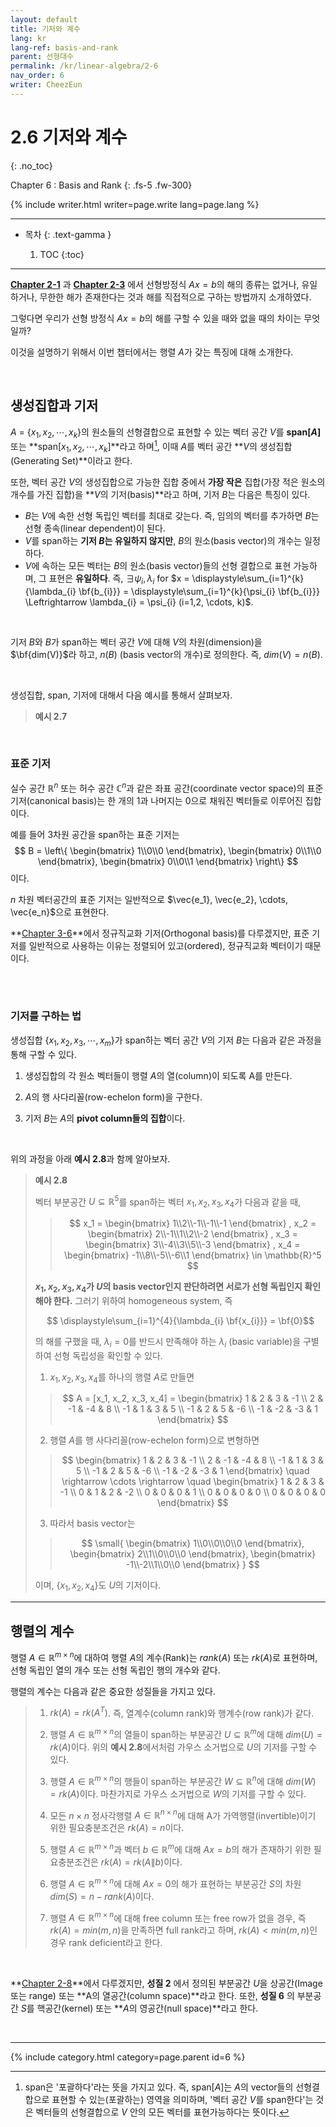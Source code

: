 ```yaml
---
layout: default
title: 기저와 계수
lang: kr
lang-ref: basis-and-rank
parent: 선형대수
permalink: /kr/linear-algebra/2-6
nav_order: 6
writer: CheezEun
---
```



# 2.6 기저와 계수
{: .no_toc}


Chapter 6 : Basis and Rank
{: .fs-5 .fw-300}

{% include writer.html writer=page.write lang=page.lang %}

---

- 목차
    {: .text-gamma }

    1. TOC
    {:toc}

---

**[Chapter 2-1](./2-1)** 과 **[Chapter 2-3](./2-3)** 에서 선형방정식 $Ax = b$의 해의 종류는 없거나, 유일하거나, 무한한 해가 존재한다는 것과 해를 직접적으로 구하는 방법까지 소개하였다.

그렇다면 우리가 선형 방정식 $Ax=b$의 해를 구할 수 있을 때와 없을 때의 차이는 무엇일까?

이것을 설명하기 위해서 이번 챕터에서는 행렬 $A$가 갖는 특징에 대해 소개한다.


<br>

## 생성집합과 기저

$A$ = {$x_1, x_2, \cdots , x_k$}의 원소들의 선형결합으로 표현할 수 있는 벡터 공간 $V$를 **span[$A$]** 또는 **span$[x_1, x_2, \cdots , x_k]$**라고 하며[^span], 이때 $A$를 벡터 공간 **$V$의 생성집합(Generating Set)**이라고 한다.

또한, 벡터 공간 $V$의 생성집합으로 가능한 집합 중에서 **가장 작은** 집합(가장 적은 원소의 개수를 가진 집합)을 **$V$의 기저(basis)**라고 하며, 기저 $B$는 다음은 특징이 있다.

- $B$는 $V$에 속한 선형 독립인 벡터를 최대로 갖는다. 즉, 임의의 벡터를 추가하면 $B$는 선형 종속(linear dependent)이 된다.
- $V$를 span하는 **기저 $B$는 유일하지 않지만**, $B$의 원소(basis vector)의 개수는 일정하다.
- $V$에 속하는 모든 벡터는 $B$의 원소(basis vector)들의 선형 결합으로 표현 가능하며, 그 표현은 **유일하다**. 
  즉, $\exists \psi_{i}, \lambda_{i}$ for $x = \displaystyle\sum_{i=1}^{k}{\lambda_{i} \bf{b_{i}}} = \displaystyle\sum_{i=1}^{k}{\psi_{i} \bf{b_{i}}} \Leftrightarrow \lambda_{i} = \psi_{i} (i=1,2, \cdots, k)$.
  
<br>

기저 $B$와 $B$가 span하는 벡터 공간 $V$에 대해 $V$의 차원(dimension)을 $\bf{dim(V)}$라 하고, $n(B)$ (basis vector의 개수)로 정의한다. 즉, $dim(V) = n(B)$.

<br>

[^span]: span은 '포괄하다'라는 뜻을 가지고 있다. 즉, span[$A$]는 $A$의 vector들의 선형결합으로 표현할 수 있는(포괄하는) 영역을 의미하며, '벡터 공간 $V$를 span한다'는 것은 벡터들의 선형결합으로 $V$ 안의 모든 벡터를 표현가능하다는 뜻이다.


생성집합, span, 기저에 대해서 다음 예시를 통해서 살펴보자. 

> **예시 2.7**
> 
> $$ 
> $$

<br>

### 표준 기저


실수 공간 $\mathbb{R}^n$ 또는 허수 공간 $\mathbb{C}^n$과 같은 좌표 공간(coordinate vector space)의 표준 기저(canonical basis)는 한 개의 1과 나머지는 0으로 채워진 벡터들로 이루어진 집합이다.

예를 들어 3차원 공간을 span하는 표준 기저는
$$ 
B = \left\{
\begin{bmatrix} 1\\0\\0 \end{bmatrix}, 
\begin{bmatrix} 0\\1\\0 \end{bmatrix},
\begin{bmatrix} 0\\0\\1 \end{bmatrix}
\right\}
$$
    이다.

$n$ 차원 벡터공간의 표준 기저는 일반적으로 $\vec{e_1}, \vec{e_2}, \cdots, \vec{e_n}$으로 표현한다.

**[Chapter 3-6](./3-6)**에서 정규직교화 기저(Orthogonal basis)를 다루겠지만, 표준 기저를 일반적으로 사용하는 이유는 정렬되어 있고(ordered), 정규직교화 벡터이기 때문이다.


<br><br>

### 기저를 구하는 법


생성집합 {$x_1, x_2, x_3, \cdots , x_m$}가 span하는 벡터 공간 $V$의 기저 $B$는 다음과 같은 과정을 통해 구할 수 있다.

1. 생성집합의 각 원소 벡터들이 행렬 $A$의 열(column)이 되도록 A를 만든다.

2. $A$의 행 사다리꼴(row-echelon form)을 구한다.

3. 기저 $B$는 $A$의 **pivot column들의 집합**이다.

<br>

위의 과정을 아래 **예시 2.8**과 함께 알아보자.

> **예시 2.8**
> 
> 벡터 부분공간 $U \subseteq \mathbb{R}^5$를 span하는 벡터 $x_1, x_2, x_3, x_4$가 다음과 같을 때,
> > $$ 
> > x_1 = \begin{bmatrix} 1\\2\\-1\\-1\\-1 \end{bmatrix} ,
> > x_2 = \begin{bmatrix} 2\\-1\\1\\2\\-2 \end{bmatrix} ,
> > x_3 = \begin{bmatrix} 3\\-4\\3\\5\\-3 \end{bmatrix} , 
> > x_4 = \begin{bmatrix} -1\\8\\-5\\-6\\1 \end{bmatrix} \in \mathbb{R}^5
> > $$
>
> **$x_1, x_2, x_3, x_4$가 $U$의 basis vector인지 판단하려면 서로가 선형 독립인지 확인해야 한다.** 그러기 위하여 homogeneous system, 즉  
> 
> $$ \displaystyle\sum_{i=1}^{4}{\lambda_{i} \bf{x_{i}}} = \bf{0}$$
> 
> 의 해를 구했을 때, $\lambda_{i} = 0$를 반드시 만족해야 하는 $\lambda_{i}$ (basic variable)을 구별하여 선형 독립성을 확인할 수 있다.
> 
> 1. $x_1, x_2, x_3, x_4$를 하나의 행렬 $A$로 만들면
> >   $$ 
> >   A = [x_1, x_2, x_3, x_4] = \begin{bmatrix}
> >   1 & 2 & 3 & -1 \\
> >   2 & -1 & -4 & 8 \\
> >   -1 & 1 & 3 & 5 \\
> >   -1 & 2 & 5 & -6 \\
> >   -1 & -2 & -3 & 1 \end{bmatrix}
> >   $$
> 
> 2. 행렬 $A$를 행 사다리꼴(row-echelon form)으로 변형하면
> >   $$
> >   \begin{bmatrix}
> >   1 & 2 & 3 & -1 \\
> >   2 & -1 & -4 & 8 \\
> >   -1 & 1 & 3 & 5 \\
> >   -1 & 2 & 5 & -6 \\
> >   -1 & -2 & -3 & 1 \end{bmatrix}
> >   \quad \rightarrow \cdots \rightarrow \quad
> >   \begin{bmatrix}
> >   1 & 2 & 3 & -1 \\
> >   0 & 1 & 2 & -2 \\
> >   0 & 0 & 0 & 1 \\
> >   0 & 0 & 0 & 0 \\
> >   0 & 0 & 0 & 0 \end{bmatrix}
> >   $$
> 
> 3. 따라서 basis vector는  
> 
> >   $$ \small{
> >   \begin{bmatrix} 1\\0\\0\\0\\0 \end{bmatrix},
> >   \begin{bmatrix} 2\\1\\0\\0\\0 \end{bmatrix}, 
> >   \begin{bmatrix} -1\\-2\\1\\0\\0 \end{bmatrix} }
> >   $$    
> 
>   이며, {$x_1, x_2, x_4$}도 $U$의 기저이다.



---

## 행렬의 계수

행렬 $A \in \mathbb{R}^{m \times n}$에 대하여 행렬 $A$의 계수(Rank)는 $rank(A)$ 또는 $rk(A)$로 표현하며, 선형 독립인 열의 개수 또는 선형 독립인 행의 개수와 같다.

행렬의 계수는 다음과 같은 중요한 성질들을 가지고 있다.

> 1. $rk(A) = rk(A^T)$. 즉, 열계수(column rank)와 행계수(row rank)가 같다.
> 
> 2. 행렬 $A \in \mathbb{R}^{m \times n}$의 열들이 span하는 부분공간 $U \subseteq \mathbb{R}^m$에 대해 $dim(U) = rk(A)$이다. 위의 **예시 2.8**에서처럼 가우스 소거법으로 $U$의 기저를 구할 수 있다.
> 
> 3. 행렬 $A \in \mathbb{R}^{m \times n}$의 행들이 span하는 부분공간 $W \subseteq \mathbb{R}^n$에 대해 $dim(W) = rk(A)$이다. 마찬가지로 가우스 소거법으로 $W$의 기저를 구할 수 있다.
> 
> 4. 모든 $n \times n$ 정사각행렬 $A \in \mathbb{R}^{n \times n}$에 대해 A가 가역행렬(invertible)이기 위한 필요충분조건은 $rk(A) = n$이다.
> 
> 5. 행렬 $A \in \mathbb{R}^{m \times n}$과 벡터 $b \in \mathbb{R}^m$에 대해 $Ax = b$의 해가 존재하기 위한 필요충분조건은 $rk(A) = rk(A \| b)$이다.
> 
> 6. 행렬 $A \in \mathbb{R}^{m \times n}$에 대해 $Ax = 0$의 해가 표현하는 부분공간 $S$의 차원 $dim(S) = n - rank(A)$이다.
> 
> 7. 행렬 $A \in \mathbb{R}^{m \times n}$에 대해 free column 또는 free row가 없을 경우, 즉 $rk(A) = min(m,n)$을 만족하면 full rank라고 하며, $rk(A) < min(m,n)$인 경우 rank deficient라고 한다.

<br>

**[Chapter 2-8](./2-8)**에서 다루겠지만, **성질 2** 에서 정의된 부분공간 $U$을 상공간(Image 또는 range) 또는 **A의 열공간(column space)**라고 한다. 또한, **성질 6** 의 부분공간 $S$를 핵공간(kernel) 또는 **$A$의 영공간(null space)**라고 한다.

<br>




---

{% include category.html category=page.parent id=6 %}